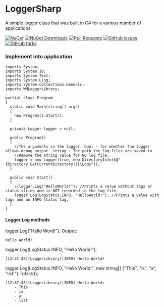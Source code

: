 # LoggerSharp
A simple logger class that was built in C# for a various number of applications.

[![NuGet](https://img.shields.io/nuget/v/Nuget.Core.svg?style=for-the-badge)](https://www.nuget.org/packages/LoggerSharp/1.0.5)
[![NuGet Downloads](https://img.shields.io/nuget/dt/Microsoft.AspNetCore.Mvc.svg?style=for-the-badge)](https://www.nuget.org/stats/packages/LoggerSharp?groupby=Version)
[![Pull Requests](https://img.shields.io/github/issues-pr/cdnjs/cdnjs.svg?style=for-the-badge)](https://github.com/WinMister332/LoggerSharp/pulls)
[![GitHub issues](https://img.shields.io/github/issues/badges/shields.svg?style=for-the-badge)](https://github.com/WinMister332/LoggerSharp/issues)
[![GitHub forks](https://img.shields.io/github/forks/badges/shields.svg?style=for-the-badge&label=Fork)](https://github.com/WinMister332/LoggerSharp/network/members)

### Implement into application

```CSharp
imports System;
imports System.IO;
imports System.Text;
imports System.Ling;
imports System.Collections.Generic;
imports WMLoggerLibrary;

partial class Program
{
  static void Main(string[] args)
  {
    new Program().Start();
  }
  
  private Logger logger = null;
  
  public Program()
  {
    //The arguments in the logger: bool - for whether the logger allows debug output. string - The path the log files are saved to.
    //Remove the string value for NO log file.
    logger = new Logger(true, new DirectoryInfo($@"{Directory.GetCurrentDirectory()}\Logs"));
  }
  
  public void Start()
  {
    //logger.Log("HelloWorld!"); //Prints a value without tags or status string and is NOT recorded to the log file.
    logger.Log(LogStatus.INFO, "HelloWorld!"); //Prints a value with tags and an INFO status tag.
  }
}
```
#### Logger.Log methods
logger.Log("Hello Word!");
Output:
```
Hello World!
```
logger.Log(LogStatus.INFO, "Hello World!");
```
[12:37:48][LoggerLibrary][INFO] Hello World!
```
logger.Log(LogStatus.INFO, "Hello World!", new string[] {"This", "is", "a", "list!"}.ToList());
```
[12:37:48][LoggerLibrary][INFO] Hello World:
    - This
    - is
    - a
    - list
```
